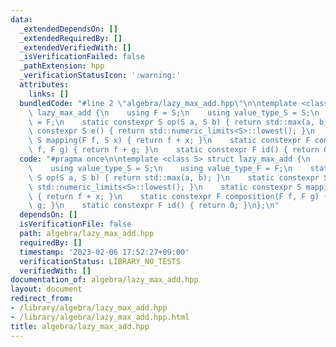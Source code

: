 ```yaml
---
data:
  _extendedDependsOn: []
  _extendedRequiredBy: []
  _extendedVerifiedWith: []
  _isVerificationFailed: false
  _pathExtension: hpp
  _verificationStatusIcon: ':warning:'
  attributes:
    links: []
  bundledCode: "#line 2 \"algebra/lazy_max_add.hpp\"\n\ntemplate <class S> struct\
    \ lazy_max_add {\n    using F = S;\n    using value_type_S = S;\n    using value_type_F\
    \ = F;\n    static constexpr S op(S a, S b) { return std::max(a, b); }\n    static\
    \ constexpr S e() { return std::numeric_limits<S>::lowest(); }\n    static constexpr\
    \ S mapping(F f, S x) { return f + x; }\n    static constexpr F composition(F\
    \ f, F g) { return f + g; }\n    static constexpr F id() { return 0; }\n};\n"
  code: "#pragma once\n\ntemplate <class S> struct lazy_max_add {\n    using F = S;\n\
    \    using value_type_S = S;\n    using value_type_F = F;\n    static constexpr\
    \ S op(S a, S b) { return std::max(a, b); }\n    static constexpr S e() { return\
    \ std::numeric_limits<S>::lowest(); }\n    static constexpr S mapping(F f, S x)\
    \ { return f + x; }\n    static constexpr F composition(F f, F g) { return f +\
    \ g; }\n    static constexpr F id() { return 0; }\n};\n"
  dependsOn: []
  isVerificationFile: false
  path: algebra/lazy_max_add.hpp
  requiredBy: []
  timestamp: '2023-02-06 17:52:27+09:00'
  verificationStatus: LIBRARY_NO_TESTS
  verifiedWith: []
documentation_of: algebra/lazy_max_add.hpp
layout: document
redirect_from:
- /library/algebra/lazy_max_add.hpp
- /library/algebra/lazy_max_add.hpp.html
title: algebra/lazy_max_add.hpp
---
```

